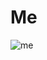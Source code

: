 # Me
![me](https://user-images.githubusercontent.com/65440507/144821797-7648b96e-2e34-4b04-b711-600555918b3f.JPG)
